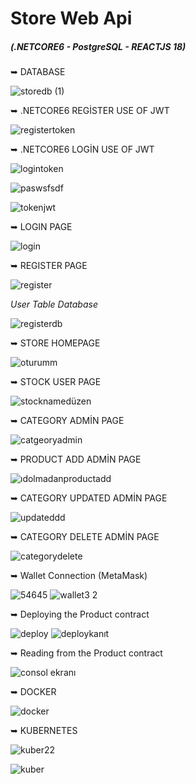 # Store Web Api
##### (.NETCORE6 - PostgreSQL - REACTJS 18)


➥ DATABASE 

![storedb (1)](https://user-images.githubusercontent.com/85956625/224958859-4b599be2-80db-4b48-9d42-aa4ca2eacb04.png)


➥ .NETCORE6 REGİSTER USE OF JWT


![registertoken](https://user-images.githubusercontent.com/85956625/224961200-96762c5f-9960-47ca-b0cc-22eadcc23fd2.PNG)


➥ .NETCORE6 LOGİN USE OF JWT


![logintoken](https://user-images.githubusercontent.com/85956625/224961531-cfefe5c9-c63a-4f31-bcbf-4a6b5bc1b4f0.PNG)


![paswsfsdf](https://user-images.githubusercontent.com/85956625/228803560-c4957f8c-79f5-4fc4-97d8-7bf0a24e9359.PNG)


![tokenjwt](https://user-images.githubusercontent.com/85956625/230889258-0fc908d1-5e5b-4b64-b43e-875fc556286f.PNG)


➥ LOGIN PAGE


![login](https://user-images.githubusercontent.com/85956625/228805029-0f92518d-a8bd-48b9-a007-af3a0b4628e5.PNG)



➥ REGISTER PAGE 

![register](https://user-images.githubusercontent.com/85956625/230242182-d75388d7-e875-4026-93a1-64edc54401af.PNG)



*User Table Database*

![registerdb](https://user-images.githubusercontent.com/85956625/226591093-1a7e0617-2725-418a-bdac-bb0f983585dc.PNG)


➥ STORE HOMEPAGE


![oturumm](https://user-images.githubusercontent.com/85956625/230242200-10b22caa-269a-4e37-8af0-415e855c2dc8.PNG)



➥ STOCK USER PAGE 

![stocknamedüzen](https://user-images.githubusercontent.com/85956625/227531600-92efe5cd-ba14-460b-9955-c5d3d9dff285.PNG)



➥ CATEGORY ADMİN PAGE 


![catgeoryadmin](https://user-images.githubusercontent.com/85956625/224957462-87828ac3-5a25-4536-9513-692dfd84ae71.PNG)


➥ PRODUCT ADD ADMİN PAGE 

![ıdolmadanproductadd](https://user-images.githubusercontent.com/85956625/226591306-549761fe-2c6d-475e-9d5f-5eeb71c9bf33.PNG)

➥ CATEGORY UPDATED ADMİN PAGE 

![updateddd](https://user-images.githubusercontent.com/85956625/226596901-0162450c-cee6-472a-a218-50996665c961.PNG)


➥ CATEGORY DELETE ADMİN PAGE 


![categorydelete](https://user-images.githubusercontent.com/85956625/224957459-3bcfe8b2-f859-490a-b566-debce20911d2.PNG)

➥ Wallet Connection (MetaMask) 


![54645](https://user-images.githubusercontent.com/85956625/234776789-b9c226ab-1c8c-4e70-a11e-bb27e58068eb.png)
![wallet3 2](https://user-images.githubusercontent.com/85956625/234776819-bed21476-8d7a-428e-9f08-acce15636882.png)

➥ Deploying the Product contract

![deploy](https://user-images.githubusercontent.com/85956625/236753231-9bca68a6-4d31-477c-9c2b-7022a62489e9.PNG)
![deploykanıt](https://user-images.githubusercontent.com/85956625/236753244-c50730ab-385b-4c15-bcf4-03f1c89ea684.PNG)

➥ Reading from the Product contract

![consol ekranı](https://user-images.githubusercontent.com/85956625/236753648-ae9a9778-88fd-440d-864b-32e63b4da61d.PNG)


➥ DOCKER 

![docker](https://github.com/capanoglu-hus/StoreWebApi/assets/85956625/e04d2c05-949a-4dd0-90b5-bf9254b08da3)


➥ KUBERNETES 

![kuber22](https://github.com/capanoglu-hus/StoreWebApi/assets/85956625/d62dac06-19eb-4291-b3e3-5b5ce8a2d239)


![kuber](https://github.com/capanoglu-hus/StoreWebApi/assets/85956625/16f1824e-3e73-4f0f-91bd-d62caecf1773)



